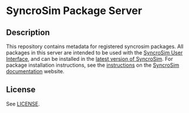# SyncroSim Package Server

## Description
This repository contains metadata for registered syncrosim packages. All packages in this server are intended to be used with the <a href="https://syncrosim.com/" target="_blank">SyncroSim User Interface</a>, and can be installed in the <a href="https://syncrosim.com/download/" target="_blank">latest version of SyncroSim</a>. For package installation instructions, see the <a href="http://docs.syncrosim.com/how_to_guides/package_manager.html" target="_blank">instructions</a> on the <a href="http://docs.syncrosim.com/index.html" target="_blank">SyncroSim documentation</a> website.

## License
See <a href="https://github.com/syncrosim/packages/blob/master/LICENSE" target="_blank">LICENSE</a>.
